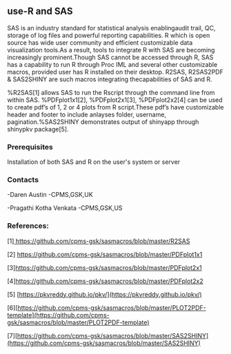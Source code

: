 ## use-R and SAS

SAS is an industry standard for statistical analysis enablingaudit trail, QC, storage of log files and powerful reporting capabilities.
R which is open source has wide user community and efficient customizable data visualization tools.As a result, tools to integrate R with SAS are becoming increasingly prominent.Though SAS cannot be accessed through R, SAS has a capability to run R through Proc IML and several other customizable macros, provided user has R installed on their desktop. R2SAS, R2SAS2PDF & SAS2SHINY are such macros integrating thecapabilities of SAS and R.

%R2SAS[1] allows SAS to run the Rscript through the command line from within SAS.                            %PDFplot1x1[2], %PDFplot2x1[3], %PDFplot2x2[4] can be used to create pdf’s of 1, 2 or 4 plots from R script.These pdf’s have customizable header and footer to include anlayses folder, username, pagination.%SAS2SHINY demonstrates output of shinyapp through shinypkv package[5].
### Prerequisites
Installation of both SAS and R on the user's system or server

### Contacts
-Daren Austin -CPMS,GSK,UK

-Pragathi Kotha Venkata -CPMS,GSK,US

### References: 
[1][ https://github.com/cpms-gsk/sasmacros/blob/master/R2SAS ]( https://github.com/cpms-gsk/sasmacros/blob/master/R2SAS )

[2] [https://github.com/cpms-gsk/sasmacros/blob/master/PDFplot1x1 ](https://github.com/cpms-gsk/sasmacros/blob/master/PDFplot1x1 )

[3][https://github.com/cpms-gsk/sasmacros/blob/master/PDFplot2x1 ](https://github.com/cpms-gsk/sasmacros/blob/master/PDFplot2x1 ) 

[4][https://github.com/cpms-gsk/sasmacros/blob/master/PDFplot2x2 ](https://github.com/cpms-gsk/sasmacros/blob/master/PDFplot2x2 ) 

[5] [https://pkvreddy.github.io/pkv/](https://pkvreddy.github.io/pkv/)

[6][https://github.com/cpms-gsk/sasmacros/blob/master/PLOT2PDF-template](https://github.com/cpms-gsk/sasmacros/blob/master/PLOT2PDF-template) 

[7][https://github.com/cpms-gsk/sasmacros/blob/master/SAS2SHINY](https://github.com/cpms-gsk/sasmacros/blob/master/SAS2SHINY)
